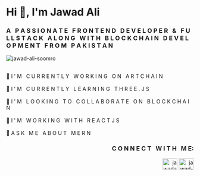 <h1 >Hi 👋, I'm Jawad Ali</h1>
<h3 >A &nbsp;  P A S S I O N A T E &nbsp;  F R O N T E N D &nbsp;  D E V E L O P E R &nbsp;  & &nbsp; F U L L  S T A C K &nbsp;  A L O N G &nbsp;  W I T H &nbsp; B L O C K C H A I N &nbsp; D E V E L O P M E N T &nbsp; F R O M &nbsp; P A K I S T A N </h3>
<p> <img src="https://komarev.com/ghpvc/?username=jawad-ali-soomro&label=Profile%20views&color=0e75b6&style=flat" alt="jawad-ali-soomro" /> </p>
<br />
🔭 I ' M &nbsp; C U R R E N T L Y &nbsp;  W O R K I N G &nbsp; O N &nbsp; A R T C H A I N
<br />
<br />
🌱 I ' M &nbsp; C U R R E N T L Y &nbsp; L E A R N I N G &nbsp; T H R E E . J S
<br />
<br />
👯 I ' M &nbsp; L O O K I N G &nbsp; T O &nbsp; C O L L A B O R A T E &nbsp; O N &nbsp; B L O C K C H A I N
<br />
<br />
🤝 I ' M &nbsp; W O R K I N G &nbsp; W I T H &nbsp; R E A C T J S
<br />
<br />
💬 A S K &nbsp; M E &nbsp; A B O U T &nbsp; M E R N
  <br />
<h3 align="right">C O N N E C T &nbsp; W I T H &nbsp; M E:</h3>
<p align="right">
<a href="https://dev.to/jawadalisoomro" target="blank"><img align="center" src="https://raw.githubusercontent.com/rahuldkjain/github-profile-readme-generator/master/src/images/icons/Social/devto.svg" alt="jawadalisoomro" height="30" width="40" /></a>
<a href="https://linkedin.com/in/jawad-dakhan-250a742a0" target="blank"><img align="center" src="https://raw.githubusercontent.com/rahuldkjain/github-profile-readme-generator/master/src/images/icons/Social/linked-in-alt.svg" alt="jawad-dakhan-250a742a0" height="30" width="40" /></a>
</p>
